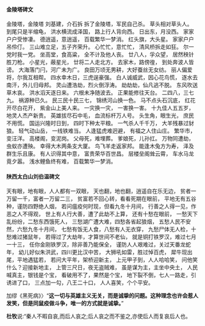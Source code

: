 #### 金陵塔碑文

金陵塔，金陵塔
刘基建，介石拆
拆了金陵塔，军民自己杀。
草头相对草头人。
到尾只是半缩龟，
洪水横流成泽国，
路上行人背向西。
日出东，月没西。
家家户户受惨凄。
德逍遥，意逍遥，
百载繁华一梦消。
红头旗，大头星。
家家户户吊伶仃。
三山难立足，五子齐荣升。
心忙忙，意忙忙，
清风桥拆走如狂。
尔一党时我一党。
坐高堂，食高粱，
全不计及他人丧。
廿八人，孚众望，
居然秧针胜刀枪。
小星光，蔽星光，
廿将二人走北方。
去家木，路傍徨，
到处奔波人皆谤。
大海落门闩，河广未为广。
良田万顷无男耕，大好蚕丝无女纺。
丽人偏爱将，尔我互相帮。
四水幸木日，三虎逞豪强。
白人诚威武，因心花鸟慌，
逐水去南汗，外儿归母邦。
灵山遭浩劫，烈火倒浮涛。
劫劫劫，仙凡逃不脱。
东风吹送草木哀。
洪水滔天逐日来。
六根未净随波去。
正果能修往天台。
二四八，三七九。
祸源种已久。
民三民十民三七，
锦绣河山换一色。
马不点头石沉底，
红花开尽白花开，
紫金山上美人来。
一灾换一灾，
一害换一害。
十九佳人五五岁，
地灵人杰产新贵。
英雄拔尽石中毛，
血流标杆万人号。
头生角，眼生光，
庶民不用慌。
国运兴隆时日到，
四时下种太平粮。
一气杀人千千万，
大羊残暴过豺狼。
轻气动山岳，
一线铁难当。
人逢猛虎难迥避，
有福之人住山庄。
繁华市，变汪洋。
高楼阁，变泥岗。
父母死，难埋葬。
爹娘死，儿孙扛。
万物同遭劫，
虫蚁亦遭殃。
幸得大木两条支大厦。
鸟飞羊走返家邦。
能逢木兔方为寿，
泽及群生乐且康。
有人识得其中意，
富贵荣华百世昌。
层楼垒阁耸云霄，
车水马龙竟夕嚣。
浅水鲤鱼终有难，
百载繁华一梦消。



#### 陕西太白山刘伯温碑文

天有眼，地有眼，人人都有一双眼，
天也翻，地也翻，逍遥自在乐无边，
贫者一万留一千，富者一万留二三，
贫富若不回心转，看看死期在眼前，
平地无有五谷种，谨防四野绝人烟，
若问瘟疫何时现，但看九冬十月间，
行善之人得一见，作恶之人不得观，
世上有人行大善，遭了此劫不上算，
还有十愁在眼前，
一愁天下乱纷纷，二愁东西饿死人，
三愁湖广遭大难，四愁各省起狼烟，
五愁人民不安然，六愁九冬十月间，
七愁有饭无人食，八愁有人无衣穿，
九愁尸体无人检，十愁难过猪鼠年，
若得过了大劫年，才算世间不老仙，
就是铜打铁罗汉，难过七月一十三，
任你金刚铁罗汉，除非善乃能保全，
谨防人人艰难过，关过天番龙蛇年，
幼儿好似朱洪武，四川更比汉中苦，
大狮吼如雷，胜过悼百虎，
犀牛现出尾，平地遇猛若，
若问大平年，架桥迎新主，
上元甲子到，人人哈哈笑，
问他笑什么？迎接新地主，
上管三尺日，夜无盗贼难，
虽是谋为主，主坐中央土，
人民喊真主，银钱是个宝，
看破用不了，果然是个宝，
地下裂不倒，七人一路走，引诱进了口，
三点加一勾，八王二十口，
人人喜笑，个个平安。



加缪《黑死病》〉“**这一切与英雄主义无关，而是诚挚的问题。这种理念也许会惹人发笑，但是同鼠疫做斗争，唯一的方式就是诚挚。**”



**杜牧**说:“秦人不暇自哀,而后人哀之;后人哀之而不鉴之,亦使后人而复哀后人也。


